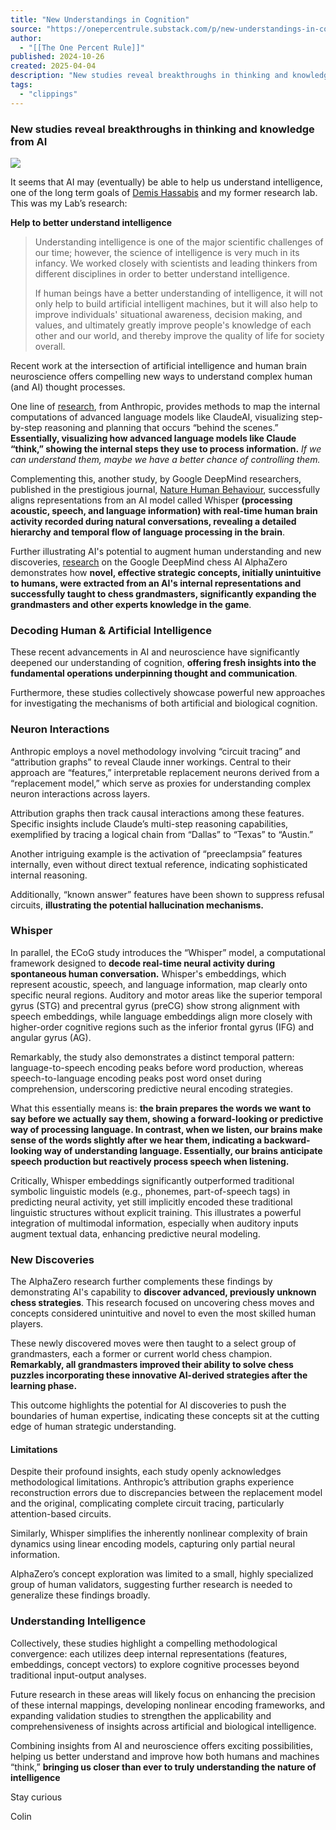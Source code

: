 ```yaml
---
title: "New Understandings in Cognition"
source: "https://onepercentrule.substack.com/p/new-understandings-in-cognition?publication_id=3028809&post_id=160564854&isFreemail=true&r=7br8e&triedRedirect=true"
author:
  - "[[The One Percent Rule]]"
published: 2024-10-26
created: 2025-04-04
description: "New studies reveal breakthroughs in thinking and knowledge from AI"
tags:
  - "clippings"
---
```

### New studies reveal breakthroughs in thinking and knowledge from AI

![](https://substackcdn.com/image/fetch/w_1456,c_limit,f_auto,q_auto:good,fl_progressive:steep/https%3A%2F%2Fsubstack-post-media.s3.amazonaws.com%2Fpublic%2Fimages%2F81565f82-295c-4248-9669-88d383e3c01b_1772x1304.webp)

It seems that AI may (eventually) be able to help us understand intelligence, one of the long term goals of [Demis Hassabis](https://www.newscientist.com/article/mg24833140-700-demis-hassabis-interview-our-ai-will-unlock-secrets-of-how-life-works/) and my former research lab. This was my Lab’s research:

**Help to better understand intelligence**

> Understanding intelligence is one of the major scientific challenges of our time; however, the science of intelligence is very much in its infancy. We worked closely with scientists and leading thinkers from different disciplines in order to better understand intelligence.
> 
> If human beings have a better understanding of intelligence, it will not only help to build artificial intelligent machines, but it will also help to improve individuals' situational awareness, decision making, and values, and ultimately greatly improve people's knowledge of each other and our world, and thereby improve the quality of life for society overall.

Recent work at the intersection of artificial intelligence and human brain neuroscience offers compelling new ways to understand complex human (and AI) thought processes.

One line of [research](https://transformer-circuits.pub/2025/attribution-graphs/biology.html#open-questions), from Anthropic, provides methods to map the internal computations of advanced language models like ClaudeAI, visualizing step-by-step reasoning and planning that occurs “behind the scenes.” **Essentially, visualizing how advanced language models like Claude “think,” showing the internal steps they use to process information.** *If we can understand them, maybe we have a better chance of controlling them.*

Complementing this, another study, by Google DeepMind researchers, published in the prestigious journal, [Nature Human Behaviour](https://www.nature.com/articles/s41562-025-02105-9), successfully aligns representations from an AI model called Whisper **(processing acoustic, speech, and language information) with real-time human brain activity recorded during natural conversations, revealing a detailed hierarchy and temporal flow of language processing in the brain**.

Further illustrating AI's potential to augment human understanding and new discoveries, [research](https://www.pnas.org/doi/epub/10.1073/pnas.2406675122) on the Google DeepMind chess AI AlphaZero demonstrates how **novel, effective strategic concepts, initially unintuitive to humans, were extracted from an AI's internal representations and successfully taught to chess grandmasters, significantly expanding the grandmasters and other experts knowledge in the game**.

### Decoding Human & Artificial Intelligence

These recent advancements in AI and neuroscience have significantly deepened our understanding of cognition, **offering fresh insights into the fundamental operations underpinning thought and communication**.

Furthermore, these studies collectively showcase powerful new approaches for investigating the mechanisms of both artificial and biological cognition.

### Neuron Interactions

Anthropic employs a novel methodology involving “circuit tracing” and “attribution graphs” to reveal Claude inner workings. Central to their approach are “features,” interpretable replacement neurons derived from a “replacement model,” which serve as proxies for understanding complex neuron interactions across layers.

Attribution graphs then track causal interactions among these features. Specific insights include Claude’s multi-step reasoning capabilities, exemplified by tracing a logical chain from “Dallas” to “Texas” to “Austin.”

Another intriguing example is the activation of “preeclampsia” features internally, even without direct textual reference, indicating sophisticated internal reasoning.

Additionally, “known answer” features have been shown to suppress refusal circuits, **illustrating the potential hallucination mechanisms.**

### Whisper

In parallel, the ECoG study introduces the “Whisper” model, a computational framework designed to **decode real-time neural activity during spontaneous human conversation.** Whisper's embeddings, which represent acoustic, speech, and language information, map clearly onto specific neural regions. Auditory and motor areas like the superior temporal gyrus (STG) and precentral gyrus (preCG) show strong alignment with speech embeddings, while language embeddings align more closely with higher-order cognitive regions such as the inferior frontal gyrus (IFG) and angular gyrus (AG).

Remarkably, the study also demonstrates a distinct temporal pattern: language-to-speech encoding peaks before word production, whereas speech-to-language encoding peaks post word onset during comprehension, underscoring predictive neural encoding strategies.

What this essentially means is: **the brain prepares the words we want to say before we actually say them, showing a forward-looking or predictive way of processing language. In contrast, when we listen, our brains make sense of the words slightly after we hear them, indicating a backward-looking way of understanding language. Essentially, our brains anticipate speech production but reactively process speech when listening.**

Critically, Whisper embeddings significantly outperformed traditional symbolic linguistic models (e.g., phonemes, part-of-speech tags) in predicting neural activity, yet still implicitly encoded these traditional linguistic structures without explicit training. This illustrates a powerful integration of multimodal information, especially when auditory inputs augment textual data, enhancing predictive neural modeling.

### New Discoveries

The AlphaZero research further complements these findings by demonstrating AI's capability to **discover advanced, previously unknown chess strategies**. This research focused on uncovering chess moves and concepts considered unintuitive and novel to even the most skilled human players.

These newly discovered moves were then taught to a select group of grandmasters, each a former or current world chess champion. **Remarkably, all grandmasters improved their ability to solve chess puzzles incorporating these innovative AI-derived strategies after the learning phase.**

This outcome highlights the potential for AI discoveries to push the boundaries of human expertise, indicating these concepts sit at the cutting edge of human strategic understanding.

#### Limitations

Despite their profound insights, each study openly acknowledges methodological limitations. Anthropic’s attribution graphs experience reconstruction errors due to discrepancies between the replacement model and the original, complicating complete circuit tracing, particularly attention-based circuits.

Similarly, Whisper simplifies the inherently nonlinear complexity of brain dynamics using linear encoding models, capturing only partial neural information.

AlphaZero’s concept exploration was limited to a small, highly specialized group of human validators, suggesting further research is needed to generalize these findings broadly.

### Understanding Intelligence

Collectively, these studies highlight a compelling methodological convergence: each utilizes deep internal representations (features, embeddings, concept vectors) to explore cognitive processes beyond traditional input-output analyses.

Future research in these areas will likely focus on enhancing the precision of these internal mappings, developing nonlinear encoding frameworks, and expanding validation studies to strengthen the applicability and comprehensiveness of insights across artificial and biological intelligence.

Combining insights from AI and neuroscience offers exciting possibilities, helping us better understand and improve how both humans and machines “think,” **bringing us closer than ever to truly understanding the nature of intelligence**

Stay curious

Colin